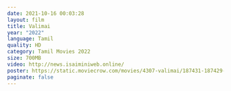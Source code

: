 ```yaml
---
date: 2021-10-16 00:03:28
layout: film
title: Valimai
year: "2022"
language: Tamil
quality: HD
category: Tamil Movies 2022
size: 700MB
video: http://news.isaiminiweb.online/
poster: https://static.moviecrow.com/movies/4307-valimai/187431-187429-valimai%20poster-px144.jpg
paginate: false
---
```

